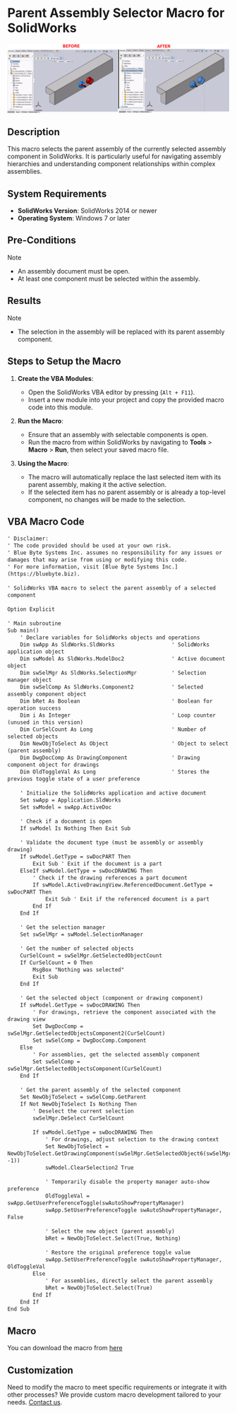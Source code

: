 # Parent Assembly Selector Macro for SolidWorks

<img src="../images/ParentSelect.png" alt="Description of image" width="600" style="display: block; margin: 0 auto;">

## Description
This macro selects the parent assembly of the currently selected assembly component in SolidWorks. It is particularly useful for navigating assembly hierarchies and understanding component relationships within complex assemblies.

## System Requirements
- **SolidWorks Version**: SolidWorks 2014 or newer
- **Operating System**: Windows 7 or later

## Pre-Conditions
> [!NOTE]
> - An assembly document must be open.
> - At least one component must be selected within the assembly.

## Results
> [!NOTE]
> - The selection in the assembly will be replaced with its parent assembly component.

## Steps to Setup the Macro

1. **Create the VBA Modules**:
   - Open the SolidWorks VBA editor by pressing (`Alt + F11`).
   - Insert a new module into your project and copy the provided macro code into this module.

2. **Run the Macro**:
   - Ensure that an assembly with selectable components is open.
   - Run the macro from within SolidWorks by navigating to **Tools** > **Macro** > **Run**, then select your saved macro file.

3. **Using the Macro**:
   - The macro will automatically replace the last selected item with its parent assembly, making it the active selection.
   - If the selected item has no parent assembly or is already a top-level component, no changes will be made to the selection.

## VBA Macro Code

```vbnet
' Disclaimer:
' The code provided should be used at your own risk.  
' Blue Byte Systems Inc. assumes no responsibility for any issues or damages that may arise from using or modifying this code.  
' For more information, visit [Blue Byte Systems Inc.](https://bluebyte.biz).

' SolidWorks VBA macro to select the parent assembly of a selected component

Option Explicit

' Main subroutine
Sub main()
    ' Declare variables for SolidWorks objects and operations
    Dim swApp As SldWorks.SldWorks                  ' SolidWorks application object
    Dim swModel As SldWorks.ModelDoc2               ' Active document object
    Dim swSelMgr As SldWorks.SelectionMgr           ' Selection manager object
    Dim swSelComp As SldWorks.Component2            ' Selected assembly component object
    Dim bRet As Boolean                             ' Boolean for operation success
    Dim i As Integer                                ' Loop counter (unused in this version)
    Dim CurSelCount As Long                         ' Number of selected objects
    Dim NewObjToSelect As Object                    ' Object to select (parent assembly)
    Dim DwgDocComp As DrawingComponent              ' Drawing component object for drawings
    Dim OldToggleVal As Long                        ' Stores the previous toggle state of a user preference

    ' Initialize the SolidWorks application and active document
    Set swApp = Application.SldWorks
    Set swModel = swApp.ActiveDoc

    ' Check if a document is open
    If swModel Is Nothing Then Exit Sub

    ' Validate the document type (must be assembly or assembly drawing)
    If swModel.GetType = swDocPART Then
        Exit Sub ' Exit if the document is a part
    ElseIf swModel.GetType = swDocDRAWING Then
        ' Check if the drawing references a part document
        If swModel.ActiveDrawingView.ReferencedDocument.GetType = swDocPART Then
            Exit Sub ' Exit if the referenced document is a part
        End If
    End If

    ' Get the selection manager
    Set swSelMgr = swModel.SelectionManager

    ' Get the number of selected objects
    CurSelCount = swSelMgr.GetSelectedObjectCount
    If CurSelCount = 0 Then
        MsgBox "Nothing was selected"
        Exit Sub
    End If

    ' Get the selected object (component or drawing component)
    If swModel.GetType = swDocDRAWING Then
        ' For drawings, retrieve the component associated with the drawing view
        Set DwgDocComp = swSelMgr.GetSelectedObjectsComponent2(CurSelCount)
        Set swSelComp = DwgDocComp.Component
    Else
        ' For assemblies, get the selected assembly component
        Set swSelComp = swSelMgr.GetSelectedObjectsComponent(CurSelCount)
    End If

    ' Get the parent assembly of the selected component
    Set NewObjToSelect = swSelComp.GetParent
    If Not NewObjToSelect Is Nothing Then
        ' Deselect the current selection
        swSelMgr.DeSelect CurSelCount
        
        If swModel.GetType = swDocDRAWING Then
            ' For drawings, adjust selection to the drawing context
            Set NewObjToSelect = NewObjToSelect.GetDrawingComponent(swSelMgr.GetSelectedObject6(swSelMgr.GetSelectedObjectCount2(-1), -1))
            swModel.ClearSelection2 True

            ' Temporarily disable the property manager auto-show preference
            OldToggleVal = swApp.GetUserPreferenceToggle(swAutoShowPropertyManager)
            swApp.SetUserPreferenceToggle swAutoShowPropertyManager, False

            ' Select the new object (parent assembly)
            bRet = NewObjToSelect.Select(True, Nothing)

            ' Restore the original preference toggle value
            swApp.SetUserPreferenceToggle swAutoShowPropertyManager, OldToggleVal
        Else
            ' For assemblies, directly select the parent assembly
            bRet = NewObjToSelect.Select(True)
        End If
    End If
End Sub
```

## Macro
You can download the macro from [here](../images/ParentSelect.swp)

## Customization
Need to modify the macro to meet specific requirements or integrate it with other processes? We provide custom macro development tailored to your needs. [Contact us](https://bluebyte.biz/contact).
